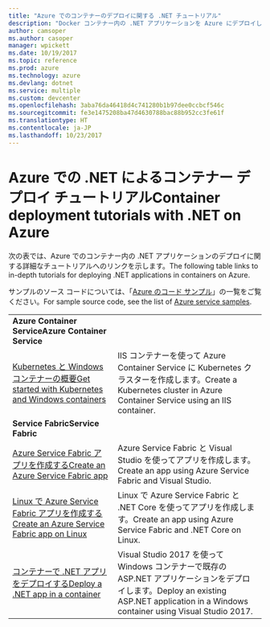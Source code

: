 ```yaml
---
title: "Azure でのコンテナーのデプロイに関する .NET チュートリアル"
description: "Docker コンテナー内の .NET アプリケーションを Azure にデプロイし、DC/OS、Mesos、または Kubernetes でスケーリングします。"
author: camsoper
ms.author: casoper
manager: wpickett
ms.date: 10/19/2017
ms.topic: reference
ms.prod: azure
ms.technology: azure
ms.devlang: dotnet
ms.service: multiple
ms.custom: devcenter
ms.openlocfilehash: 3aba76da46418d4c741280b1b97dee0ccbcf546c
ms.sourcegitcommit: fe3e1475208ba47d4630788bac88b952cc3fe61f
ms.translationtype: HT
ms.contentlocale: ja-JP
ms.lasthandoff: 10/23/2017
---
```

# <a name="container-deployment-tutorials-with-net-on-azure"></a><span data-ttu-id="9a9b8-103">Azure での .NET によるコンテナー デプロイ チュートリアル</span><span class="sxs-lookup"><span data-stu-id="9a9b8-103">Container deployment tutorials with .NET on Azure</span></span>

<span data-ttu-id="9a9b8-104">次の表では、Azure でのコンテナー内の .NET アプリケーションのデプロイに関する詳細なチュートリアルへのリンクを示します。</span><span class="sxs-lookup"><span data-stu-id="9a9b8-104">The following table links to in-depth tutorials for deploying .NET applications in containers on Azure.</span></span>

<span data-ttu-id="9a9b8-105">サンプルのソース コードについては、「[Azure のコード サンプル](https://azure.microsoft.com/resources/samples/?platform=dotnet)」の一覧をご覧ください。</span><span class="sxs-lookup"><span data-stu-id="9a9b8-105">For sample source code, see the list of [Azure service samples](https://azure.microsoft.com/resources/samples/?platform=dotnet).</span></span>

| | |
|---|---|
| <span data-ttu-id="9a9b8-106">**Azure Container Service**</span><span class="sxs-lookup"><span data-stu-id="9a9b8-106">**Azure Container Service**</span></span> ||
| <span data-ttu-id="9a9b8-107">[Kubernetes と Windows コンテナーの概要][1]</span><span class="sxs-lookup"><span data-stu-id="9a9b8-107">[Get started with Kubernetes and Windows containers][1]</span></span> | <span data-ttu-id="9a9b8-108">IIS コンテナーを使って Azure Container Service に Kubernetes クラスターを作成します。</span><span class="sxs-lookup"><span data-stu-id="9a9b8-108">Create a Kubernetes cluster in Azure Container Service using an IIS container.</span></span>
|<span data-ttu-id="9a9b8-109">**Service Fabric**</span><span class="sxs-lookup"><span data-stu-id="9a9b8-109">**Service Fabric**</span></span>| |
| <span data-ttu-id="9a9b8-110">[Azure Service Fabric アプリを作成する][2]</span><span class="sxs-lookup"><span data-stu-id="9a9b8-110">[Create an Azure Service Fabric app][2]</span></span> | <span data-ttu-id="9a9b8-111">Azure Service Fabric と Visual Studio を使ってアプリを作成します。</span><span class="sxs-lookup"><span data-stu-id="9a9b8-111">Create an app using Azure Service Fabric and Visual Studio.</span></span> | 
| <span data-ttu-id="9a9b8-112">[Linux で Azure Service Fabric アプリを作成する][3]</span><span class="sxs-lookup"><span data-stu-id="9a9b8-112">[Create an Azure Service Fabric app on Linux][3]</span></span> | <span data-ttu-id="9a9b8-113">Linux で Azure Service Fabric と .NET Core を使ってアプリを作成します。</span><span class="sxs-lookup"><span data-stu-id="9a9b8-113">Create an  app using Azure Service Fabric and .NET Core on Linux.</span></span> | 
| <span data-ttu-id="9a9b8-114">[コンテナーで .NET アプリをデプロイする][4]</span><span class="sxs-lookup"><span data-stu-id="9a9b8-114">[Deploy a .NET app in a container][4]</span></span> | <span data-ttu-id="9a9b8-115">Visual Studio 2017 を使って Windows コンテナーで既存の ASP.NET アプリケーションをデプロイします。</span><span class="sxs-lookup"><span data-stu-id="9a9b8-115">Deploy an existing ASP.NET application in a Windows container using Visual Studio 2017.</span></span>  |

[1]: /azure/container-service/container-service-kubernetes-windows-walkthrough
[2]: /azure/service-fabric/service-fabric-create-your-first-application-in-visual-studio
[3]: /azure/service-fabric/service-fabric-get-started-containers
[4]: /azure/service-fabric/service-fabric-host-app-in-a-container
